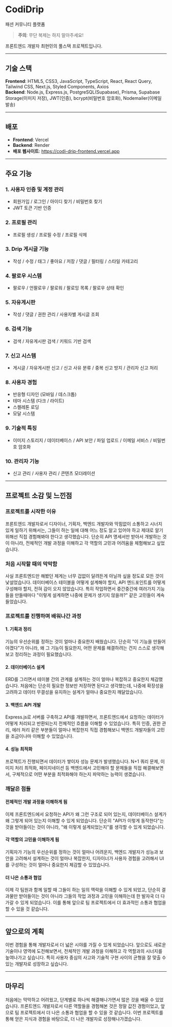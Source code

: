 # CodiDrip

패션 커뮤니티 플랫폼

> **주의**: 무단 복제는 하지 말아주세요!

프론트엔드 개발자 최현민의 풀스택 프로젝트입니다.

---

## 기술 스택

**Frontend**: HTML5, CSS3, JavaScript, TypeScript, React, React Query, Tailwind CSS, Next.js, Styled Components, Axios  
**Backend**: Node.js, Express.js, PostgreSQL(Supabase), Prisma, Supabase Storage(이미지 저장), JWT(인증), bcrypt(비밀번호 암호화), Nodemailer(이메일 발송)

---

## 배포

- **Frontend**: Vercel
- **Backend**: Render
- **배포 웹사이트**: https://codi-drip-frontend.vercel.app

---

## 주요 기능

### 1. 사용자 인증 및 계정 관리
- 회원가입 / 로그인 / 아이디 찾기 / 비밀번호 찾기
- JWT 토큰 기반 인증

### 2. 프로필 관리
- 프로필 생성 / 프로필 수정 / 프로필 삭제

### 3. Drip 게시글 기능
- 작성 / 수정 / 태그 / 좋아요 / 저장 / 댓글 / 필터링 / 스타일 카테고리

### 4. 팔로우 시스템
- 팔로우 / 언팔로우 / 팔로워 / 팔로잉 목록 / 팔로우 상태 확인

### 5. 자유게시판
- 작성 / 댓글 / 권한 관리 / 사용자별 게시글 조회

### 6. 검색 기능
- 검색 / 자유게시판 검색 / 키워드 기반 검색

### 7. 신고 시스템
- 게시글 / 자유게시판 신고 / 신고 사유 분류 / 중복 신고 방지 / 관리자 신고 처리

### 8. 사용자 경험
- 반응형 디자인 (모바일 / 데스크톱)
- 테마 시스템 (다크 / 라이트)
- 스켈레톤 로딩
- 모달 시스템

### 9. 기술적 특징
- 이미지 스토리지 / 데이터베이스 / API 보안 / 파일 업로드 / 이메일 서비스 / 비밀번호 암호화

### 10. 관리자 기능
- 신고 관리 / 사용자 관리 / 콘텐츠 모더레이션

---

## 프로젝트 소감 및 느낀점

### 프로젝트를 시작한 이유

프론트엔드 개발자로서 디자이너, 기획자, 백엔드 개발자와 막힘없이 소통하고 시너지 있게 일하기 위해서는, 그들이 하는 일에 대해 어느 정도 알고 있어야 하고 제대로 알기 위해선 직접 경험해봐야 한다고 생각했습니다. 단순히 API 명세서만 받아서 개발하는 것이 아니라, 전체적인 개발 과정을 이해하고 각 역할의 고민과 어려움을 체험해보고 싶었습니다.

### 처음 시작할 때의 막막함

사실 프론트엔드만 해봤던 제게는 너무 겁없이 달려든게 아닐까 싶을 정도로 모든 것이 낯설었습니다. 데이터베이스 테이블을 어떻게 설계해야 할지, API 엔드포인트를 어떻게 구성해야 할지, 전혀 감이 오지 않았습니다. 특히 작업하면서 중간중간에 여러가지 기능들을 만들때마다 "이렇게 설계하면 나중에 문제가 생기지 않을까?" 같은 고민들이 계속 들었습니다.

### 프로젝트를 진행하며 배워나간 과정

#### 1. 기획과 정리
기능의 우선순위를 정하는 것이 얼마나 중요한지 배웠습니다. 단순히 "이 기능을 만들어야겠다"가 아니라, 왜 그 기능이 필요한지, 어떤 문제를 해결하려는 건지 스스로 생각해보고 정리하는 과정이 필요했습니다.

#### 2. 데이터베이스 설계
ERD를 그리면서 테이블 간의 관계를 설계하는 것이 얼마나 복잡하고 중요한지 체감했습니다. 처음에는 단순히 필요한 정보만 저장하면 된다고 생각했는데, 나중에 확장성을 고려하고 데이터 무결성을 유지하는 설계가 얼마나 중요한지 깨달았습니다.

#### 3. 백엔드 API 개발
Express.js로 서버를 구축하고 API를 개발하면서, 프론트엔드에서 요청하는 데이터가 어떻게 처리되고 반환되는지 전체적인 흐름을 이해할 수 있었습니다. 특히 인증, 권한 관리, 에러 처리 같은 부분들이 얼마나 복잡한지 직접 경험해보니 백엔드 개발자들의 고민을 조금이나마 이해할 수 있었습니다.

#### 4. 성능 최적화
프로젝트가 진행되면서 데이터가 쌓이자 성능 문제가 발생했습니다. N+1 쿼리 문제, 이미지 처리 최적화, 페이지네이션 등 백엔드에서 고민해야 할 문제들을 직접 해결해보면서, 구체적으로 어떤 부분을 최적화해야 하는지 파악하는 능력이 생겼습니다.

### 깨달은 점들

#### 전체적인 개발 과정을 이해하게 됨
이제 프론트엔드에서 요청하는 API가 왜 그런 구조로 되어 있는지, 데이터베이스 설계가 왜 그렇게 되어 있는지 이해할 수 있게 되었습니다. 단순히 "API가 이렇게 동작한다"는 것을 받아들이는 것이 아니라, "왜 이렇게 설계되었는지"를 생각할 수 있게 되었습니다.

#### 각 역할의 고민을 이해하게 됨
기획자가 기능의 우선순위를 정하는 것이 얼마나 어려운지, 백엔드 개발자가 성능과 보안을 고려해서 설계하는 것이 얼마나 복잡한지, 디자이너가 사용자 경험을 고려해서 UI를 구성하는 것이 얼마나 중요한지 체감할 수 있었습니다.

#### 더 나은 소통과 협업
이제 각 팀원과 함께 일할 때 그들이 하는 일의 맥락을 이해할 수 있게 되었고, 단순히 결과물만 받아들이는 것이 아니라 그들의 작업 과정과 고민을 이해하는데 한 발자국 더 다가갈 수 있게 되었습니다. 이를 통해 앞으로 팀 프로젝트에서 더 효과적인 소통과 협업을 할 수 있을 것 같습니다.

---

## 앞으로의 계획

이번 경험을 통해 개발자로서 더 넓은 시야를 가질 수 있게 되었습니다. 앞으로도 새로운 기술이나 영역에 도전해보면서, 전체적인 개발 과정을 이해하고 각 역할과의 시너지를 높여나가고 싶습니다. 특히 사용자 중심의 사고와 기술적 구현 사이의 균형을 잘 맞출 수 있는 개발자로 성장하고 싶습니다.

---

## 마무리

처음에는 막막하고 어려웠고, 단계별로 하나씩 해결해나가면서 많은 것을 배울 수 있었습니다. 프론트엔드 개발자로서 다른 역할들을 경험해본 것은 정말 값진 경험이었고, 앞으로 팀 프로젝트에서 더 나은 소통과 협업을 할 수 있을 것 같습니다. 이번 프로젝트를 통해 얻은 지식과 경험을 바탕으로, 더 나은 개발자로 성장해나가겠습니다.

